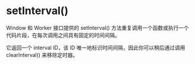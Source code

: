 

# setInterval()
Window 和 Worker 接口提供的 setInterval() 方法重复调用一个函数或执行一个代码片段，在每次调用之间具有固定的时间间隔。

它返回一个 interval ID，该 ID 唯一地标识时间间隔，因此你可以稍后通过调用 clearInterval() 来移除定时器。